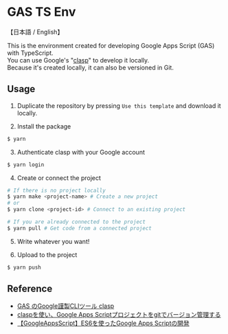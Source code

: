 # GAS TS Env
【日本語 / English】

This is the environment created for developing Google Apps Script (GAS) with TypeScript.  
You can use Google's "[clasp](https://github.com/google/clasp)" to develop it locally.  
Because it's created locally, it can also be versioned in Git.

## Usage
1. Duplicate the repository by pressing `Use this template` and download it locally.

2. Install the package  
``` bash
$ yarn
```

3. Authenticate clasp with your Google account  
``` bash
$ yarn login
```

4. Create or connect the project  
``` bash
# If there is no project locally
$ yarn make <project-name> # Create a new project
# or
$ yarn clone <project-id> # Connect to an existing project

# If you are already connected to the project
$ yarn pull # Get code from a connected project
```

5. Write whatever you want!

6. Upload to the project  
``` bash
$ yarn push
```

## Reference
* [GAS のGoogle謹製CLIツール clasp](https://qiita.com/HeRo/items/4e65dcc82783b2766c03)
* [claspを使い、Google Apps Scriptプロジェクトをgitでバージョン管理する](https://qiita.com/rf_p/items/7492375ddd684ba734f8)
* [【GoogleAppsScript】ES6を使ったGoogle Apps Scriptの開発](https://qiita.com/romukey/items/22eb4ea6d995d5d62f69)